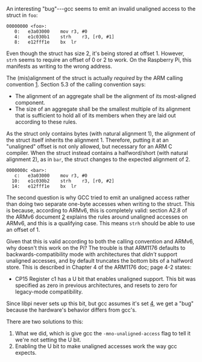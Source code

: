 An interesting "bug"---gcc seems to emit an invalid unaligned access to the
struct in `foo`:
```
00000000 <foo>:
   0:	e3a03000 	mov	r3, #0
   4:	e1c030b1 	strh	r3, [r0, #1]
   8:	e12fff1e 	bx	lr
```

Even though the struct has size 2, it's being stored at offset 1.  However,
`strh` seems to require an offset of 0 or 2 to work.  On the Raspberry Pi, this
manifests as writing to the wrong address.

The (mis)alignment of the struct is actually *required* by the ARM calling
convention [1].  Section 5.3 of the calling convention says:
  
* The alignment of an aggregate shall be the alignment of its most-aligned
  component.
* The size of an aggregate shall be the smallest multiple of its alignment that
  is sufficient to hold all of its members when they are laid out according to
  these rules.

As the struct only contains bytes (with natural alignment 1), the alignment of
the struct itself inherits the alignment 1.  Therefore, putting it at an
"unaligned" offset is not only allowed, but necessary for an ARM C compiler.
When the struct instead contains a halfword/short (with natural alignment 2),
as in `bar`, the struct changes to the expected alignment of 2.

```
0000000c <bar>:
   c:	e3a03000 	mov	r3, #0
  10:	e1c030b2 	strh	r3, [r0, #2]
  14:	e12fff1e 	bx	lr
```

The second question is why GCC tried to emit an unaligned access rather than
doing two separate one-byte accesses when writing to the struct.  This is
because, according to ARMv6, this is completely valid: section A2.8 of the
ARMv6 document [2] explains the rules around unaligned accesses on ARMv6, and
this is a qualifying case.  This means `strh` should be able to use an offset
of 1.

Given that this is valid according to both the calling convention and ARMv6,
why doesn't this work on the Pi?  The trouble is that ARM1176 defaults to
backwards-compatibility mode with architectures that *didn't* support unaligned
accesses, and by default truncates the bottom bits of a halfword store.  This
is described in Chapter 4 of the ARM1176 doc; page 4-2 states:

* CP15 Register c1 has a U bit that enables unaligned support. This bit was
  specified as zero in previous architectures, and resets to zero for
  legacy-mode compatibility.

Since libpi never sets up this bit, but gcc assumes it's set [4], we get a
"bug" because the hardware's behavior differs from gcc's.

There are two solutions to this:
1. What we did, which is give gcc the `-mno-unaligned-access` flag to tell it
   we're not setting the U bit.
2. Enabling the U bit to make unaligned accesses work the way gcc expects.

[1]: https://github.com/ARM-software/abi-aa/blob/main/aapcs32/aapcs32.rst
[2]: https://raw.githubusercontent.com/dddrrreee/cs240lx-22spr/main/docs/armv6.pdf
[3]: https://raw.githubusercontent.com/dddrrreee/cs140e-22win/main/docs/arm1176.pdf
[4]: https://gcc.gnu.org/onlinedocs/gcc-4.8.5/gcc/ARM-Options.html
